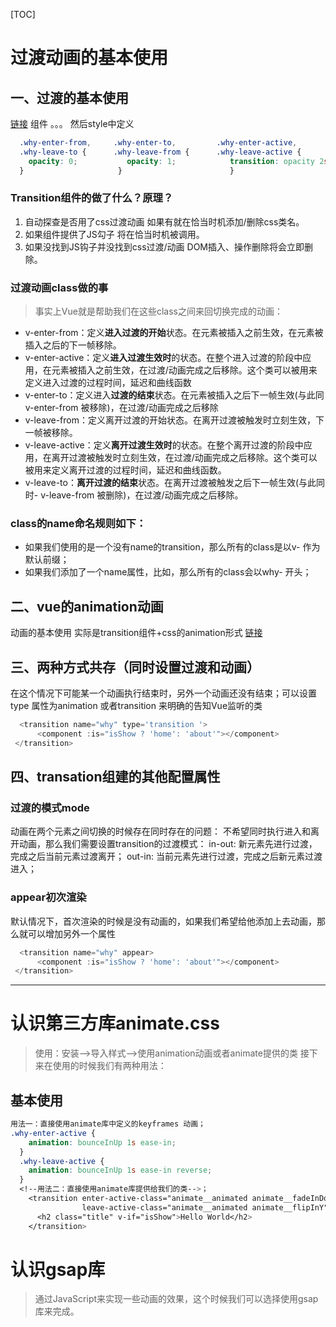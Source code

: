 [TOC]

# 过渡动画的基本使用

## 一、过渡的基本使用
[链接](src\动画的基本使用\过渡动画基本使用.vue)
组件 <transition name="why">。。。 </transition>
然后style中定义

```css
  .why-enter-from,     .why-enter-to,         .why-enter-active,
  .why-leave-to {      .why-leave-from {      .why-leave-active {
    opacity: 0;           opacity: 1;            transition: opacity 2s ease;
  }                     }                        }
```
### Transition组件的做了什么？原理？
1. 自动探查是否用了css过渡动画 如果有就在恰当时机添加/删除css类名。
2. 如果组件提供了JS勾子  将在恰当时机被调用。
3. 如果没找到JS钩子并没找到css过渡/动画 DOM插入、操作删除将会立即删除。

### 过渡动画class做的事
>事实上Vue就是帮助我们在这些class之间来回切换完成的动画：

- v-enter-from：定义**进入过渡的开始**状态。在元素被插入之前生效，在元素被插入之后的下一帧移除。
- v-enter-active：定义**进入过渡生效时**的状态。在整个进入过渡的阶段中应用，在元素被插入之前生效，在过渡/动画完成之后移除。这个类可以被用来定义进入过渡的过程时间，延迟和曲线函数
- v-enter-to：定义进入**过渡的结束**状态。在元素被插入之后下一帧生效(与此同v-enter-from 被移除)，在过渡/动画完成之后移除
- v-leave-from：定义离开过渡的开始状态。在离开过渡被触发时立刻生效，下一帧被移除。
- v-leave-active：定义**离开过渡生效时**的状态。在整个离开过渡的阶段中应用，在离开过渡被触发时立刻生效，在过渡/动画完成之后移除。这个类可以被用来定义离开过渡的过程时间，延迟和曲线函数。
- v-leave-to：**离开过渡的结束**状态。在离开过渡被触发之后下一帧生效(与此同时- v-leave-from 被删除)，在过渡/动画完成之后移除。

### class的name命名规则如下：
- 如果我们使用的是一个没有name的transition，那么所有的class是以v- 作为默认前缀；
- 如果我们添加了一个name属性，比如<transtion name="why">，那么所有的class会以why- 开头；

## 二、vue的animation动画
动画的基本使用
实际是transition组件+css的animation形式
[链接](src/动画的基本使用/animation动画.vue)
## 三、两种方式共存（同时设置过渡和动画）
在这个情况下可能某一个动画执行结束时，另外一个动画还没有结束；可以设置type 属性为animation 或者transition 来明确的告知Vue监听的类
```JavaScript
  <transition name="why" type='transition '>
      <component :is="isShow ? 'home': 'about'"></component>
 </transition>
```
## 四、transation组建的其他配置属性
### 过渡的模式mode
动画在两个元素之间切换的时候存在同时存在的问题：
不希望同时执行进入和离开动画，那么我们需要设置transition的过渡模式：
in-out: 新元素先进行过渡，完成之后当前元素过渡离开；
out-in: 当前元素先进行过渡，完成之后新元素过渡进入；
### appear初次渲染
默认情况下，首次渲染的时候是没有动画的，如果我们希望给他添加上去动画，那么就可以增加另外一个属性
```JavaScript
  <transition name="why" appear>
      <component :is="isShow ? 'home': 'about'"></component>
 </transition>
```



------



# 认识第三方库animate.css

> 使用：安装-->导入样式-->使用animation动画或者animate提供的类
接下来在使用的时候我们有两种用法：

## 基本使用
```CSS   
用法一：直接使用animate库中定义的keyframes 动画；                
.why-enter-active {                             
    animation: bounceInUp 1s ease-in;           
  }                                             
  .why-leave-active {                           
    animation: bounceInUp 1s ease-in reverse;   
  } 
  <!--用法二：直接使用animate库提供给我们的类-->；  
    <transition enter-active-class="animate__animated animate__fadeInDown"
                leave-active-class="animate__animated animate__flipInY">
      <h2 class="title" v-if="isShow">Hello World</h2>
    </transition>                                         
```
# 认识gsap库
>通过JavaScript来实现一些动画的效果，这个时候我们可以选择使用gsap库来完成。